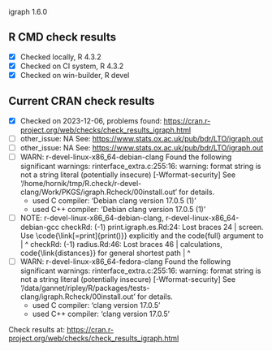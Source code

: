 igraph 1.6.0

## R CMD check results

- [x] Checked locally, R 4.3.2
- [x] Checked on CI system, R 4.3.2
- [x] Checked on win-builder, R devel

## Current CRAN check results

- [x] Checked on 2023-12-06, problems found: https://cran.r-project.org/web/checks/check_results_igraph.html
- [ ] other_issue: NA
See: <https://www.stats.ox.ac.uk/pub/bdr/LTO/igraph.out>
- [ ] other_issue: NA
See: <https://www.stats.ox.ac.uk/pub/bdr/LTO/igraph.out>
- [ ] WARN: r-devel-linux-x86_64-debian-clang
     Found the following significant warnings:
     rinterface_extra.c:255:16: warning: format string is not a string literal (potentially insecure) [-Wformat-security]
     See ‘/home/hornik/tmp/R.check/r-devel-clang/Work/PKGS/igraph.Rcheck/00install.out’ for details.
     * used C compiler: ‘Debian clang version 17.0.5 (1)’
     * used C++ compiler: ‘Debian clang version 17.0.5 (1)’
- [ ] NOTE: r-devel-linux-x86_64-debian-clang, r-devel-linux-x86_64-debian-gcc
     checkRd: (-1) print.igraph.es.Rd:24: Lost braces
     24 | screen. Use \code{\link[=print]{print()}} explicitly and the code{full} argument to
     |                                                                  ^
     checkRd: (-1) radius.Rd:46: Lost braces
     46 | calculations, code{\link{distances}} for general shortest path
     |                   ^
- [ ] WARN: r-devel-linux-x86_64-fedora-clang
     Found the following significant warnings:
     rinterface_extra.c:255:16: warning: format string is not a string literal (potentially insecure) [-Wformat-security]
     See ‘/data/gannet/ripley/R/packages/tests-clang/igraph.Rcheck/00install.out’ for details.
     * used C compiler: ‘clang version 17.0.5’
     * used C++ compiler: ‘clang version 17.0.5’

Check results at: https://cran.r-project.org/web/checks/check_results_igraph.html
